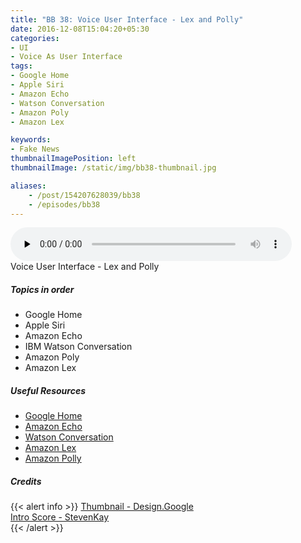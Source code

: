 ```yaml
---
title: "BB 38: Voice User Interface - Lex and Polly"
date: 2016-12-08T15:04:20+05:30
categories:
- UI
- Voice As User Interface
tags:
- Google Home
- Apple Siri
- Amazon Echo
- Watson Conversation
- Amazon Poly
- Amazon Lex

keywords:
- Fake News
thumbnailImagePosition: left
thumbnailImage: /static/img/bb38-thumbnail.jpg

aliases:
    - /post/154207628039/bb38
    - /episodes/bb38
---
```

<audio controls="controls" controls style="width: 450px;" preload="none" id="audio_player"><source  src='http://bangalorebits.s3.amazonaws.com/2016/BB_EP37_2016-47.mp3' type="audio/mp3">  </audio>
<BR>
Voice User Interface - Lex and Polly
<!--more-->
##### Topics in order
- Google Home
- Apple Siri
- Amazon Echo
- IBM Watson Conversation
- Amazon Poly
- Amazon Lex


##### Useful Resources
*   [Google Home](https://madeby.google.com/home/)
*   [Amazon Echo](https://www.amazon.com/dp/B00X4WHP5E)
*   [Watson Conversation](https://www.ibm.com/watson/developercloud/conversation.html)
*   [Amazon Lex](https://aws.amazon.com/lex/)
*   [Amazon Polly](https://aws.amazon.com/polly/)
##### Credits

{{< alert info  >}}
  [Thumbnail - Design.Google](https://design.google) <BR>
  [Intro Score - StevenKay](https://plus.google.com/+StevenKay_Detachment)<BR>
{{< /alert >}}
